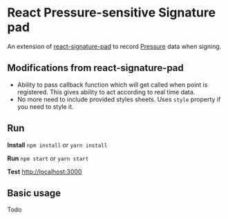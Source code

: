 # React Pressure-sensitive Signature pad

An extension of [react-signature-pad](https://github.com/blackjk3/react-signature-pad) to record [Pressure](https://github.com/stuyam/pressure) data when signing.

## Modifications from react-signature-pad

- Ability to pass callback function which will get called when point is registered. This gives ability to act according to real time data.
- No more need to include provided styles sheets. Uses ```style``` property if you need to style it.

## Run

**Install**
``` npm install ``` or ```yarn install```

**Run**
```npm start``` or ```yarn start```

**Test**
[http://localhost:3000](http://localhost:3000)


## Basic usage

Todo
